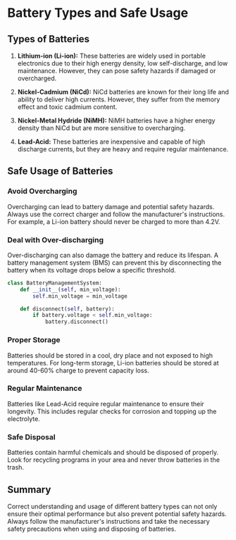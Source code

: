 # Battery Types and Safe Usage

## Types of Batteries

1. **Lithium-ion (Li-ion):** These batteries are widely used in portable electronics due to their high energy density, low self-discharge, and low maintenance. However, they can pose safety hazards if damaged or overcharged. 

2. **Nickel-Cadmium (NiCd):** NiCd batteries are known for their long life and ability to deliver high currents. However, they suffer from the memory effect and toxic cadmium content.

3. **Nickel-Metal Hydride (NiMH):** NiMH batteries have a higher energy density than NiCd but are more sensitive to overcharging.

4. **Lead-Acid:** These batteries are inexpensive and capable of high discharge currents, but they are heavy and require regular maintenance.

## Safe Usage of Batteries

### Avoid Overcharging

Overcharging can lead to battery damage and potential safety hazards. Always use the correct charger and follow the manufacturer's instructions. For example, a Li-ion battery should never be charged to more than 4.2V.

### Deal with Over-discharging

Over-discharging can also damage the battery and reduce its lifespan. A battery management system (BMS) can prevent this by disconnecting the battery when its voltage drops below a specific threshold.

```python
class BatteryManagementSystem:
    def __init__(self, min_voltage):
        self.min_voltage = min_voltage

    def disconnect(self, battery):
        if battery.voltage < self.min_voltage:
            battery.disconnect()
```

### Proper Storage

Batteries should be stored in a cool, dry place and not exposed to high temperatures. For long-term storage, Li-ion batteries should be stored at around 40-60% charge to prevent capacity loss.

### Regular Maintenance

Batteries like Lead-Acid require regular maintenance to ensure their longevity. This includes regular checks for corrosion and topping up the electrolyte.

### Safe Disposal

Batteries contain harmful chemicals and should be disposed of properly. Look for recycling programs in your area and never throw batteries in the trash.

## Summary

Correct understanding and usage of different battery types can not only ensure their optimal performance but also prevent potential safety hazards. Always follow the manufacturer's instructions and take the necessary safety precautions when using and disposing of batteries.